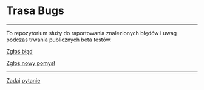 # Trasa Bugs
---

To repozytorium służy do raportowania znalezionych błędów i uwag podczas trwania publicznych beta testów.


[Zgłoś błąd](https://github.com/trasa-app/bugs/issues/new?labels=bug)

[Zgłoś nowy pomysł](https://github.com/trasa-app/bugs/issues/new?labels=enhancement)

---

[Zadaj pytanie](https://github.com/trasa-app/bugs/issues/new?labels=question)
